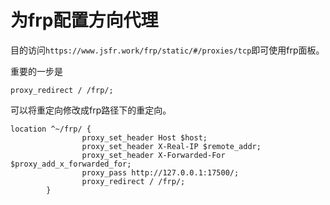 # 为frp配置方向代理


目的访问`https://www.jsfr.work/frp/static/#/proxies/tcp`即可使用frp面板。


重要的一步是
```
proxy_redirect / /frp/;  
```
可以将重定向修改成frp路径下的重定向。

```
location ^~/frp/ {
                proxy_set_header Host $host;
                proxy_set_header X-Real-IP $remote_addr;
                proxy_set_header X-Forwarded-For $proxy_add_x_forwarded_for;
                proxy_pass http://127.0.0.1:17500/;
                proxy_redirect / /frp/;
        }
```